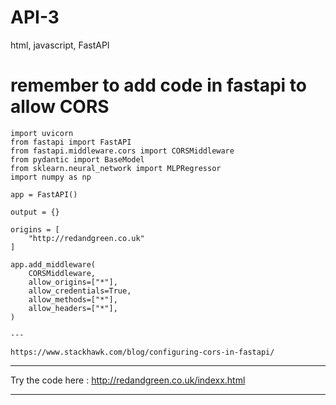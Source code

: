 # API-3
html, javascript, FastAPI

# remember to add code in fastapi to allow CORS

    import uvicorn
    from fastapi import FastAPI
    from fastapi.middleware.cors import CORSMiddleware
    from pydantic import BaseModel
    from sklearn.neural_network import MLPRegressor
    import numpy as np

    app = FastAPI()

    output = {}

    origins = [
        "http://redandgreen.co.uk"
    ]

    app.add_middleware(
        CORSMiddleware,
        allow_origins=["*"],
        allow_credentials=True,
        allow_methods=["*"],
        allow_headers=["*"],
    )
    
    ---
    
    https://www.stackhawk.com/blog/configuring-cors-in-fastapi/

---

Try the code here : http://redandgreen.co.uk/indexx.html

---
